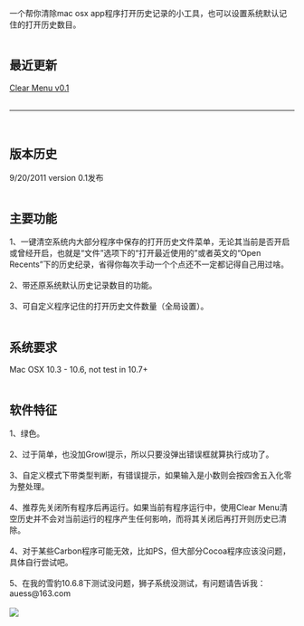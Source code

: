 一个帮你清除mac osx app程序打开历史记录的小工具，也可以设置系统默认记住的打开历史数目。<br><br>
<h2>最近更新</h2>
<a href='http://goo.gl/kTod9'>Clear Menu v0.1</a><br><br>
<hr />
<br>
<h2>版本历史</h2>
9/20/2011   version 0.1发布<br><br>
<h2>主要功能</h2>
1、一键清空系统内大部分程序中保存的打开历史文件菜单，无论其当前是否开启或曾经开启，也就是“文件”选项下的“打开最近使用的”或者英文的“Open Recents”下的历史纪录，省得你每次手动一个个点还不一定都记得自己用过啥。<br><br>
2、带还原系统默认历史记录数目的功能。<br><br>
3、可自定义程序记住的打开历史文件数量（全局设置）。<br><br>
<h2>系统要求</h2>
Mac OSX 10.3 - 10.6, not test in 10.7+<br><br>
<h2>软件特征</h2>
1、绿色。<br><br>
2、过于简单，也没加Growl提示，所以只要没弹出错误框就算执行成功了。<br><br>
3、自定义模式下带类型判断，有错误提示，如果输入是小数则会按四舍五入化零为整处理。<br><br>
4、推荐先关闭所有程序后再运行。如果当前有程序运行中，使用Clear Menu清空历史并不会对当前运行的程序产生任何影响，而将其关闭后再打开则历史已清除。<br><br>
4、对于某些Carbon程序可能无效，比如PS，但大部分Cocoa程序应该没问题，具体自行尝试吧。<br><br>
5、在我的雪豹10.6.8下测试没问题，狮子系统没测试，有问题请告诉我：auess@163.com<br><br>
<img src='http://clear-menu.googlecode.com/files/WhatsThis.jpg' />
